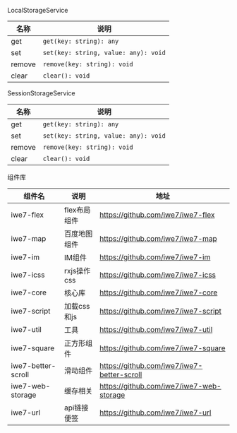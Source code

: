 


LocalStorageService

| 名称     | 说明                                   |
|--------|--------------------------------------|
| get    | `get(key: string): any`              |
| set    | `set(key: string, value: any): void` |
| remove | `remove(key: string): void`          |
| clear  | `clear(): void`                      |

SessionStorageService

| 名称     | 说明                                   |
|--------|--------------------------------------|
| get    | `get(key: string): any`              |
| set    | `set(key: string, value: any): void` |
| remove | `remove(key: string): void`          |
| clear  | `clear(): void`                      |


组件库

| 组件名                | 说明        | 地址                                         |
|--------------------|-----------|--------------------------------------------|
| iwe7-flex          | flex布局组件  | https://github.com/iwe7/iwe7-flex          |
| iwe7-map           | 百度地图组件    | https://github.com/iwe7/iwe7-map           |
| iwe7-im            | IM组件      | https://github.com/iwe7/iwe7-im            |
| iwe7-icss          | rxjs操作css | https://github.com/iwe7/iwe7-icss          |
| iwe7-core          | 核心库       | https://github.com/iwe7/iwe7-core          |
| iwe7-script        | 加载css和js  | https://github.com/iwe7/iwe7-script        |
| iwe7-util          | 工具        | https://github.com/iwe7/iwe7-util          |
| iwe7-square        | 正方形组件     | https://github.com/iwe7/iwe7-square        |
| iwe7-better-scroll | 滑动组件      | https://github.com/iwe7/iwe7-better-scroll |
| iwe7-web-storage   | 缓存相关      | https://github.com/iwe7/iwe7-web-storage   |
| iwe7-url           | api链接便签   | https://github.com/iwe7/iwe7-url           |


